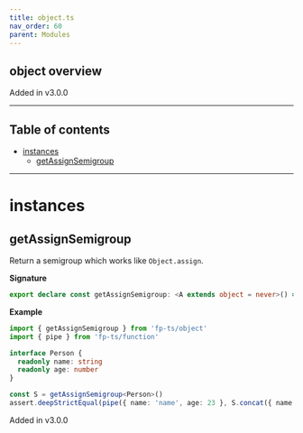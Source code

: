 ```yaml
---
title: object.ts
nav_order: 60
parent: Modules
---
```


## object overview

Added in v3.0.0

---

<h2 class="text-delta">Table of contents</h2>

- [instances](#instances)
  - [getAssignSemigroup](#getassignsemigroup)

---

# instances

## getAssignSemigroup

Return a semigroup which works like `Object.assign`.

**Signature**

```ts
export declare const getAssignSemigroup: <A extends object = never>() => Semigroup<A>
```

**Example**

```ts
import { getAssignSemigroup } from 'fp-ts/object'
import { pipe } from 'fp-ts/function'

interface Person {
  readonly name: string
  readonly age: number
}

const S = getAssignSemigroup<Person>()
assert.deepStrictEqual(pipe({ name: 'name', age: 23 }, S.concat({ name: 'name', age: 24 })), { name: 'name', age: 24 })
```

Added in v3.0.0
